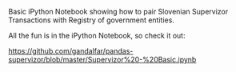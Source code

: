 Basic iPython Notebook showing how to pair Slovenian Supervizor Transactions with Registry of government entities.

All the fun is in the iPython Notebook, so check it out:

https://github.com/gandalfar/pandas-supervizor/blob/master/Supervizor%20-%20Basic.ipynb
